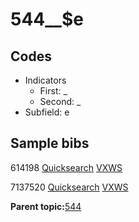 # 544\_\_$e

## Codes

-   Indicators
    -   First: \_
    -   Second: \_
-   Subfield: e

## Sample bibs

614198 [Quicksearch](https://search.library.yale.edu/catalog/614198) [VXWS](http://prodorbis.library.yale.edu:7014/vxws/GetHoldingsService?bibId=614198)

7137520 [Quicksearch](https://search.library.yale.edu/catalog/7137520) [VXWS](http://prodorbis.library.yale.edu:7014/vxws/GetHoldingsService?bibId=7137520)

**Parent topic:**[544](../../tags/544/544.md)

